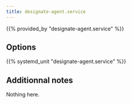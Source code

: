 ```yaml
---
title: designate-agent.service
---
```


{{% provided_by "designate-agent.service" %}}

## Options

{{% systemd_unit "designate-agent.service" %}}

## Additionnal notes

Nothing here.